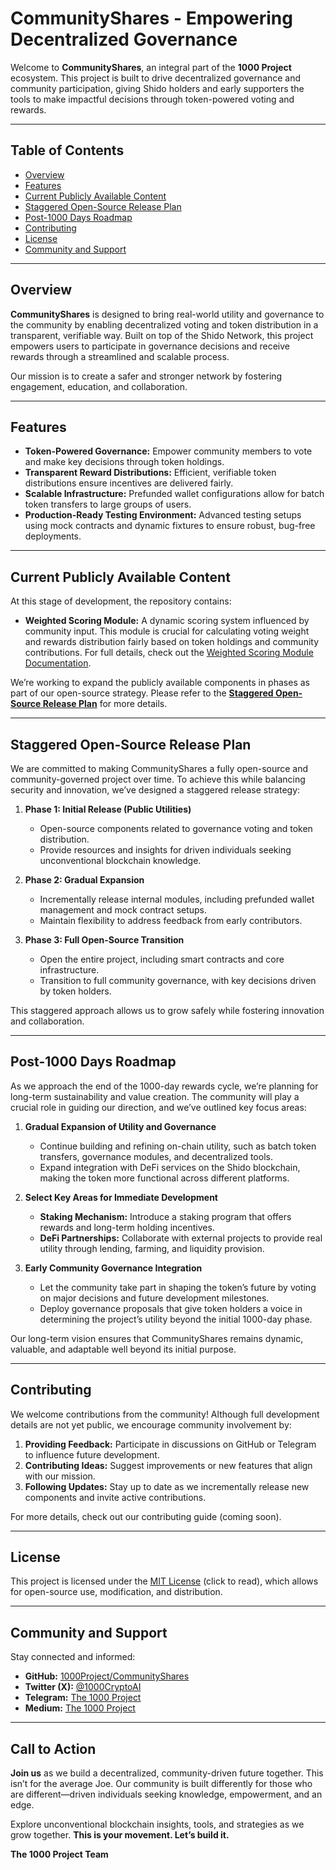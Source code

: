 # CommunityShares - Empowering Decentralized Governance

Welcome to **CommunityShares**, an integral part of the **1000 Project** ecosystem. This project is built to drive decentralized governance and community participation, giving Shido holders and early supporters the tools to make impactful decisions through token-powered voting and rewards.

---

## **Table of Contents**

- [Overview](#overview)
- [Features](#features)
- [Current Publicly Available Content](#current-publicly-available-content)
- [Staggered Open-Source Release Plan](#staggered-open-source-release-plan)
- [Post-1000 Days Roadmap](#post-1000-days-roadmap)
- [Contributing](#contributing)
- [License](#license)
- [Community and Support](#community-and-support)

---

## **Overview**

**CommunityShares** is designed to bring real-world utility and governance to the community by enabling decentralized voting and token distribution in a transparent, verifiable way. Built on top of the Shido Network, this project empowers users to participate in governance decisions and receive rewards through a streamlined and scalable process.

Our mission is to create a safer and stronger network by fostering engagement, education, and collaboration.

---

## **Features**

- **Token-Powered Governance:** Empower community members to vote and make key decisions through token holdings.
- **Transparent Reward Distributions:** Efficient, verifiable token distributions ensure incentives are delivered fairly.
- **Scalable Infrastructure:** Prefunded wallet configurations allow for batch token transfers to large groups of users.
- **Production-Ready Testing Environment:** Advanced testing setups using mock contracts and dynamic fixtures to ensure robust, bug-free deployments.

---

## **Current Publicly Available Content**

At this stage of development, the repository contains:

- **Weighted Scoring Module:** A dynamic scoring system influenced by community input. This module is crucial for calculating voting weight and rewards distribution fairly based on token holdings and community contributions. For full details, check out the [Weighted Scoring Module Documentation](Weighted_Scoring_Proposal/Weighted_Scoring_Module_Documentatin.md).

We’re working to expand the publicly available components in phases as part of our open-source strategy. Please refer to the **[Staggered Open-Source Release Plan](#staggered-open-source-release-plan)** for more details.

---

## **Staggered Open-Source Release Plan**

We are committed to making CommunityShares a fully open-source and community-governed project over time. To achieve this while balancing security and innovation, we’ve designed a staggered release strategy:

1. **Phase 1: Initial Release (Public Utilities)**
   - Open-source components related to governance voting and token distribution.
   - Provide resources and insights for driven individuals seeking unconventional blockchain knowledge.

2. **Phase 2: Gradual Expansion**
   - Incrementally release internal modules, including prefunded wallet management and mock contract setups.
   - Maintain flexibility to address feedback from early contributors.

3. **Phase 3: Full Open-Source Transition**
   - Open the entire project, including smart contracts and core infrastructure.
   - Transition to full community governance, with key decisions driven by token holders.

This staggered approach allows us to grow safely while fostering innovation and collaboration.

---

## **Post-1000 Days Roadmap**

As we approach the end of the 1000-day rewards cycle, we’re planning for long-term sustainability and value creation. The community will play a crucial role in guiding our direction, and we’ve outlined key focus areas:

1. **Gradual Expansion of Utility and Governance**
   - Continue building and refining on-chain utility, such as batch token transfers, governance modules, and decentralized tools.
   - Expand integration with DeFi services on the Shido blockchain, making the token more functional across different platforms.

2. **Select Key Areas for Immediate Development**
   - **Staking Mechanism:** Introduce a staking program that offers rewards and long-term holding incentives.
   - **DeFi Partnerships:** Collaborate with external projects to provide real utility through lending, farming, and liquidity provision.

3. **Early Community Governance Integration**
   - Let the community take part in shaping the token’s future by voting on major decisions and future development milestones.
   - Deploy governance proposals that give token holders a voice in determining the project’s utility beyond the initial 1000-day phase.

Our long-term vision ensures that CommunityShares remains dynamic, valuable, and adaptable well beyond its initial purpose.

---

## **Contributing**

We welcome contributions from the community! Although full development details are not yet public, we encourage community involvement by:

1. **Providing Feedback:** Participate in discussions on GitHub or Telegram to influence future development.
2. **Contributing Ideas:** Suggest improvements or new features that align with our mission.
3. **Following Updates:** Stay up to date as we incrementally release new components and invite active contributions.

For more details, check out our contributing guide (coming soon).

---

## **License**

This project is licensed under the [MIT License](LICENSE) (click to read), which allows for open-source use, modification, and distribution.

---

## **Community and Support**

Stay connected and informed:

- **GitHub:** [1000Project/CommunityShares](https://github.com/1000Project/CommunityShares)
- **Twitter (X):** [@1000CryptoAI](https://twitter.com/1000CryptoAI)
- **Telegram:** [The 1000 Project](https://t.me/the1000Project)
- **Medium:** [The 1000 Project](https://medium.com/the-1000-project)

---

## **Call to Action**

**Join us** as we build a decentralized, community-driven future together. This isn’t for the average Joe. Our community is built differently for those who are different—driven individuals seeking knowledge, empowerment, and an edge.

Explore unconventional blockchain insights, tools, and strategies as we grow together. **This is your movement. Let’s build it.**

**The 1000 Project Team**

